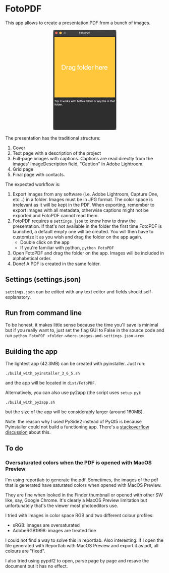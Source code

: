 # FotoPDF

This app allows to create a presentation PDF from a bunch of images.

<center><img src="docs/app_image.png" alt="The app" title="The app" width="200" /></center>

The presentation has the traditional structure:
1. Cover
2. Text page with a description of the project
3. Full-page images with captions. Captions are read directly from the images' ImageDescription field, "Caption" in Adobe Lightroom.
4. Grid page
5. Final page with contacts.

The expected workflow is:
1. Export images from any software (i.e. Adobe Lightroom, Capture One, etc...) in a folder. Images must be in JPG format. The color space is irrelevant as it will be kept in the PDF. When exporting, remember to export images with all metadata, otherwise captions might not be exported and FotoPDF cannot read them.
2. FotoPDF requires a `settings.json` to know how to draw the presentation. If that's not available in the folder the first time FotoPDF is launched, a default empty one will be created. You will then have to customize it as you wish and drag the folder on the app again.
    * Double click on the app
    * If you're familiar with python, `python FotoPDF` 
4. Open FotoPDF and drag the folder on the app. Images will be included in alphabetical order.
5. Done! A PDF is created in the same folder.

## Settings (settings.json)
`settings.json` can be edited with any text editor and fields should self-explanatory.

## Run from command line
To be honest, it makes little sense because the time you'll save is minimal but if you really want to, just set the flag GUI to False in the source code and run `python FotoPDF <folder-where-images-and-settings.json-are>`

## Building the app
The lightest app (42.3MB) can be created with pyinstaller. Just run:
```
./build_with_pyinstaller_3_6_5.sh
```
and the app will be located in `dist/FotoPDF`.

Alternatively, you can also use py2app (the script uses `setup.py`):
```
./build_with_py2app.sh
```
but the size of the app will be considerably larger (around 160MB).

Note: the reason why I used PySide2 instead of PyQt5 is because Pyinstaller could not build a functioning app. There's a [stackoverflow discussion](https://stackoverflow.com/questions/67057304/pyinstaller-on-macos-bigsur-cannot-build-basic-pyqt5-app/67292307#67292307) about this.

## To do
### Oversaturated colors when the PDF is opened with MacOS Preview
I'm using reportlab to generate the pdf. Sometimes, the images of the pdf that is generated have saturated colors when opened with MacOS Preview.

They are fine when looked in the Finder thumbnail or opened with other SW like, say, Google Chrome. It's clearly a MacOS Preview limitation but unfortunately that's the viewer most photoeditors use.

I tried with images in color space RGB and two different colour profiles:
- sRGB: images are oversaturated
- AdobeRGB1998: images are treated fine

I could not find a way to solve this in reportlab. Also interesting: if I open the file generated with Reportlab with MacOS Preview and export it as pdf, all colours are "fixed".

I also tried using pypdf2 to open, parse page by page and resave the document but it has no effect.
